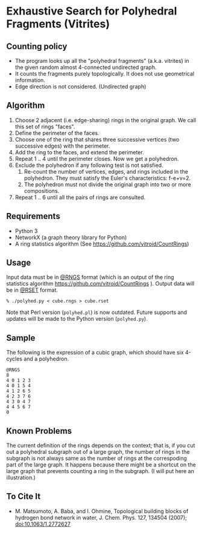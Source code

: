 # Exhaustive Search for Polyhedral Fragments (Vitrites)
## Counting policy

* The program looks up all the "polyhedral fragments"
  (a.k.a. vitrites) in the given random almost 4-connected undirected graph.
* It counts the fragments purely topologically. It does not use geometrical information.
* Edge direction is not considered. (Undirected graph)

## Algorithm

1. Choose 2 adjacent (i.e. edge-sharing) rings in the original graph.  We
   call this set of rings "faces".
1. Define the perimeter of the faces.
1. Choose one of the ring that shares three successive vertices (two successive edges) with the perimeter.
1. Add the ring to the faces, and extend the perimeter.
1. Repeat 1 .. 4 until the perimeter closes.  Now we get a polyhedron.
1. Exclude the polyhedron if any following test is not satisfied.
    1. Re-count the number of vertices, edges, and rings included in
       the polyhedron.  They must satisfy the Euler's characteristics:
       f-e+v=2.
	1. The polyhedron must not divide the original graph into two or
       more compositions.
1. Repeat 1 .. 6 until all the pairs of rings are consulted.

## Requirements

* Python 3
* NetworkX (a graph theory library for Python)
* A ring statistics algorithm (See https://github.com/vitroid/CountRings)

## Usage
Input data must be in <a href="http://theochem.chem.okayama-u.ac.jp/wiki/wiki.cgi/matto?page=%40RNGS">@RNGS</a> format (which is an output of the ring statistics algorithm https://github.com/vitroid/CountRings ). Output data will be in <a href="http://theochem.chem.okayama-u.ac.jp/wiki/wiki.cgi/matto?page=%40RSET">@RSET</a> format.

    % ./polyhed.py < cube.rngs > cube.rset

Note that Perl version (`polyhed.pl`) is now outdated.  Future supports
and updates will be made to the Python version (`polyhed.py`).
## Sample
The following is the expression of a cubic graph, which should have
six 4-cycles and a polyhedron.

    @RNGS
    8
    4 0 1 2 3
    4 0 1 5 4
    4 1 2 6 5
    4 2 3 7 6
    4 3 0 4 7
    4 4 5 6 7
    0

## Known Problems
The current definition of the rings depends on the context; that is,
if you cut out a polyhedral subgraph out of a large graph, the number
of rings in the subgraph is not always same as the number of rings at
the correspoding part of the large graph.
It happens because there might be a shortcut on the large graph that
prevents counting a ring in the subgraph.
(I will put here an illustration.)

## To Cite It

* M. Matsumoto, A. Baba, and I. Ohmine, Topological building blocks of hydrogen bond network in water, J. Chem. Phys. 127, 134504 (2007); [doi:10.1063/1.2772627](http://dx.doi.org/doi:10.1063/1.2772627)
